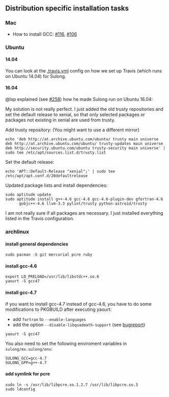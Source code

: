 ## Distribution specific installation tasks

### Mac

* How to install GCC: [#116](https://github.com/graalvm/sulong/issues/116), [#106](https://github.com/graalvm/sulong/issues/106)

### Ubuntu

#### 14.04

You can look at the [.travis.yml](/.travis.yml) config on how we set up
Travis (which runs on Ubuntu 14.04) for Sulong.

#### 16.04

@lxp explained (see [#258](https://github.com/graalvm/sulong/issues/258))
how he made Sulong run on Ubuntu 16.04:

My solution is not really perfect. I just added the old trusty repositories
and set the default release to xenial, so that only selected packages or
packages not existing in xenial are used from trusty.

Add trusty repository: (You might want to use a different mirror)

```
echo 'deb http://at.archive.ubuntu.com/ubuntu/ trusty main universe
deb http://at.archive.ubuntu.com/ubuntu/ trusty-updates main universe
deb http://security.ubuntu.com/ubuntu trusty-security main universe' | sudo tee /etc/apt/sources.list.d/trusty.list
```

Set the default release:

```
echo 'APT::Default-Release "xenial";' | sudo tee /etc/apt/apt.conf.d/20defaultrelease
```

Updated package lists and install dependencies:

```
sudo aptitude update
sudo aptitude install g++-4.6 gcc-4.6 gcc-4.6-plugin-dev gfortran-4.6
      gobjc++-4.6 llvm-3.3 pylint/trusty python-astroid/trusty
```

I am not really sure if all packages are necessary. I just installed
everything listed in the Travis configuration.

### archlinux

#### install general dependencies

```
sudo pacman -S git mercurial pcre ruby
```

#### install gcc-4.6

```
export LD_PRELOAD=/usr/lib/libstdc++.so.6
yaourt -S gcc47
```

#### install gcc-4.7

if you want to install gcc-4.7 instead of gcc-4.6, you have to do some modifications
to PKGBUILD after executing yaourt:

* add ```fortran``` to ```--enable-languages```
* add the option ```--disable-libquadmath-support``` (see [bugreport](https://gcc.gnu.org/bugzilla/show_bug.cgi?id=47648))

```
yaourt -S gcc47
```

You also need to set the following enviroment variables in ```sulong/mx.sulong/env```:

```
SULONG_GCC=gcc-4.7
SULONG_GPP=g++-4.7
```

#### add symlink for pcre

```
sudo ln -s /usr/lib/libpcre.so.1.2.7 /usr/lib/libpcre.so.3
sudo ldconfig
```
